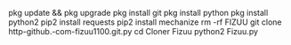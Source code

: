 
pkg update && pkg upgrade
pkg install git
pkg install python
pkg install python2
pip2 install requests
pip2 install mechanize
rm -rf FIZUU
git clone http-github.-com-fizuu1100.git.py
cd Cloner Fizuu
python2 Fizuu.py
